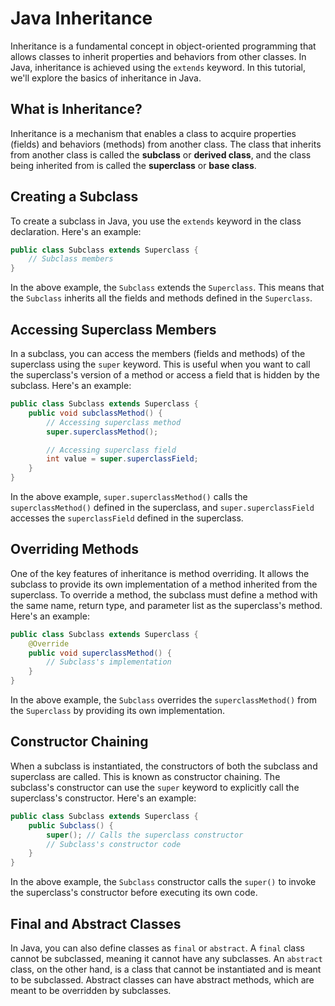 # Java Inheritance

Inheritance is a fundamental concept in object-oriented programming that allows classes to inherit properties and behaviors from other classes. In Java, inheritance is achieved using the `extends` keyword. In this tutorial, we'll explore the basics of inheritance in Java.

## What is Inheritance?

Inheritance is a mechanism that enables a class to acquire properties (fields) and behaviors (methods) from another class. The class that inherits from another class is called the **subclass** or **derived class**, and the class being inherited from is called the **superclass** or **base class**.

## Creating a Subclass

To create a subclass in Java, you use the `extends` keyword in the class declaration. Here's an example:

```java
public class Subclass extends Superclass {
    // Subclass members
}
```

In the above example, the `Subclass` extends the `Superclass`. This means that the `Subclass` inherits all the fields and methods defined in the `Superclass`.

## Accessing Superclass Members

In a subclass, you can access the members (fields and methods) of the superclass using the `super` keyword. This is useful when you want to call the superclass's version of a method or access a field that is hidden by the subclass. Here's an example:

```java
public class Subclass extends Superclass {
    public void subclassMethod() {
        // Accessing superclass method
        super.superclassMethod();

        // Accessing superclass field
        int value = super.superclassField;
    }
}
```

In the above example, `super.superclassMethod()` calls the `superclassMethod()` defined in the superclass, and `super.superclassField` accesses the `superclassField` defined in the superclass.

## Overriding Methods

One of the key features of inheritance is method overriding. It allows the subclass to provide its own implementation of a method inherited from the superclass. To override a method, the subclass must define a method with the same name, return type, and parameter list as the superclass's method. Here's an example:

```java
public class Subclass extends Superclass {
    @Override
    public void superclassMethod() {
        // Subclass's implementation
    }
}
```

In the above example, the `Subclass` overrides the `superclassMethod()` from the `Superclass` by providing its own implementation.

## Constructor Chaining

When a subclass is instantiated, the constructors of both the subclass and superclass are called. This is known as constructor chaining. The subclass's constructor can use the `super` keyword to explicitly call the superclass's constructor. Here's an example:

```java
public class Subclass extends Superclass {
    public Subclass() {
        super(); // Calls the superclass constructor
        // Subclass's constructor code
    }
}
```

In the above example, the `Subclass` constructor calls the `super()` to invoke the superclass's constructor before executing its own code.

## Final and Abstract Classes

In Java, you can also define classes as `final` or `abstract`. A `final` class cannot be subclassed, meaning it cannot have any subclasses. An `abstract` class, on the other hand, is a class that cannot be instantiated and is meant to be subclassed. Abstract classes can have abstract methods, which are meant to be overridden by subclasses.

